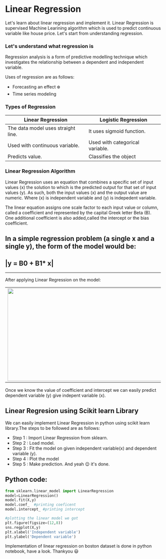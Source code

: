 # Linear Regression

Let's learn about linear regression and implement it. Linear Regression is supervised Machine Learining algorithm which is used to predict continuous variable like house price. Let's start from understanding regression.

### Let's understand what regression is

Regression analysis is a form of predictive modelling technique which investigates the relationship between a dependent and independent variable.

Uses of regression are as follows:

* Forecasting an effect :snowflake:
* Time series modeling

### Types of Regression

|Linear Regression|Logistic Regression|
|-----------------|-------------------|
|The data model uses straight line.|It uses sigmoid function.|
|Used with continuous variable.|Used with categorical variable.|
|Predicts value.|Classifies the object|

### Linear Regression Algorithm

Linear Regression uses an equation that combines a specific set of input values (x) the solution to which is the predicted output for that set of input values (y). As such, both the input values (x) and the output value are numeric. Where (x) is independent variable and (y) is indepedent variable.

The linear equation assigns one scale factor to each input value or column, called a coefficient and represented by the capital Greek letter Beta (B). One additional coefficient is also added,called the intercept or the bias coefficient.

In a simple regression problem (a single x and a single y), the form of the model would be:
-------
## |y = B0 + B1* x|
-------

After applying Linear Regression on the model: 
<table align="center">
    <tr>
        <td><img src="https://github.com/anamikarpp/Open-contributions/blob/master/AnamikaPatel_ML/images/linear regression.png" width=600 height=300></td>
    </tr>
    
</table>

Once we know the value of coefficient and intercept we can easily predict dependent variable (y) give indepent variable (x).

## Linear Regresion using Scikit learn Library

We can easily implement Linear Regression in python using scikit learn library.The steps to be followed are as follows:

* Step 1 : Import Linear Regression from sklearn.
* Step 2 : Load model.
* Step 3 : Fit the model on given independent variable(x) and dependent variable (y).
* Step 4 : Plot the model
* Step 5 : Make prediction. 
And yeah :wink: it's done.

## Python code:

```python
from sklearn.linear_model import LinearRegression
model=LinearRegression()
model.fit(X,y)
model.coef_  #printing coeficent
model.intercept_ #printing intercept

#plotting the linear model we got
plt.figure(figsize=(12,8))
sns.regplot(X,y)
plt.xlabel('Independent variable')
plt.ylabel('Dependent variable')
```
Implementation of linear regression on boston dataset is done in python notebook, have a look. Thankyou 😃 
